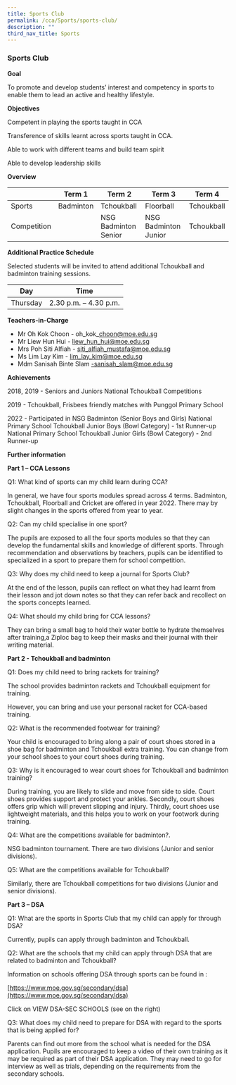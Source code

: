 ```yaml
---
title: Sports Club
permalink: /cca/Sports/sports-club/
description: ""
third_nav_title: Sports
---
```

### Sports Club

**Goal**

To promote and develop students’ interest and competency in sports to enable them to lead an active and healthy lifestyle. 


**Objectives**

Competent in playing the sports taught in CCA

Transference of skills learnt across sports taught in CCA.
 
Able to work with different teams and build team spirit

Able to develop leadership skills


**Overview**



|  | Term 1 | Term 2 | Term 3 | Term 4 |
| -------- | -------- | -------- | -------- | -------- |
|  Sports    | Badminton   | Tchoukball    | Floorball    |  Tchoukball |  
|  Competition  |   | NSG Badminton Senior    |   NSG Badminton Junior   |  Tchoukball |

**Additional Practice Schedule**

Selected students will be invited to attend additional Tchoukball and badminton training sessions.


| Day | Time | 
| -------- | -------- | 
| Thursday    | 2.30 p.m. – 4.30 p.m.     | 



**Teachers-in-Charge**

* Mr Oh Kok Choon  - oh\_kok\_choon@moe.edu.sg
* Mr Liew Hun Hui  - liew_hun_hui@moe.edu.sg
* Mrs Poh Siti Alfiah  -  siti_alfiah_mustafa@moe.edu.sg
* Ms Lim Lay Kim  - lim_lay_kim@moe.edu.sg
* Mdm Sanisah Binte Slam  -sanisah_slam@moe.edu.sg



**Achievements**

2018, 2019  -  Seniors and Juniors National Tchoukball Competitions

2019  -  Tchoukball, Frisbees friendly matches with Punggol Primary School

2022  -     Participated in NSG Badminton (Senior Boys and Girls)
								 National Primary School Tchoukball Junior Boys (Bowl Category) - 1st Runner-up
								 National Primary School Tchoukball Junior Girls (Bowl Category) - 2nd Runner-up
								 
								 
**Further information**

**Part 1 – CCA Lessons**

Q1: What kind of sports can my child learn during CCA? 

In general, we have four sports modules spread across 4 terms.  Badminton, Tchoukball, Floorball and Cricket are offered in year 2022. There may by slight changes in the sports offered from year to year. 

Q2: Can my child specialise in one sport? 

The pupils are exposed to all the four sports modules so that they can develop the fundamental skills and knowledge of different sports. Through recommendation and observations by teachers, pupils can be identified to specialized in a sport to prepare them for school competition. 

Q3: Why does my child need to keep a journal for Sports Club?

At the end of the lesson, pupils can reflect on what they had learnt from their lesson and jot down notes so that they can refer back and recollect on the sports concepts learned.

Q4: What should my child bring for CCA lessons?

They can bring a small bag to hold their water bottle to hydrate themselves after training,a Ziploc bag to keep their masks and their journal with their writing material.

   

**Part 2 - Tchoukball and badminton**

Q1: Does my child need to bring rackets for training?

The school provides badminton rackets and Tchoukball equipment for training.

However, you can bring and use your personal racket for CCA-based training. 

Q2: What is the recommended footwear for training?

Your child is encouraged to bring along a pair of court shoes stored in a shoe bag for badminton and Tchoukball extra training. You can change from your school shoes to your court shoes during training.

Q3: Why is it encouraged to wear court shoes for Tchoukball and badminton training?

During training, you are likely to slide and move from side to side. 
Court shoes provides support and protect your ankles. 
Secondly, court shoes offers grip which will prevent slipping and injury. 
Thirdly, court shoes use lightweight materials, and this helps you to work on your footwork during training. 

Q4: What are the competitions available for badminton?.

NSG badminton tournament. There are two divisions (Junior and senior divisions).

Q5: What are the competitions available for Tchoukball?

Similarly, there are Tchoukball competitions for two divisions (Junior and senior divisions).

 
**Part 3 – DSA**

Q1: What are the sports in Sports Club that my child can apply for through DSA?

Currently, pupils can apply through badminton and Tchoukball.

Q2: What are the schools that my child can apply through DSA that are related to badminton and Tchoukball?

Information on schools offering DSA through sports can be found in :

[https://www.moe.gov.sg/secondary/dsa](https://www.moe.gov.sg/secondary/dsa)

Click on VIEW DSA-SEC SCHOOLS (see on the right)

Q3: What does my child need to prepare for DSA with regard to the sports that is being applied for?

Parents can find out more from the school what is needed for the DSA application. Pupils are encouraged to keep a video of their own training as it may be required as part of their DSA application. They may need to go for interview as well as trials, depending on the requirements from the secondary schools.




